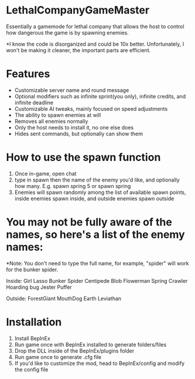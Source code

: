 # LethalCompanyGameMaster
Essentially a gamemode for lethal company that allows the host to control how dangerous the game is by spawning enemies.

*I know the code is disorganized and could be 10x better. Unfortunately, I won't be making it cleaner, the important parts are efficient.

# Features
- Customizable server name and round message
- Optional modifiers such as infinite sprint(you only), infinite credits, and infinite deadline
- Customizable AI tweaks, mainly focused on speed adjustments
- The ability to spawn enemies at will
- Removes all enemies normally
- Only the host needs to install it, no one else does
- Hides sent commands, but optionally can show them

# How to use the spawn function
1. Once in-game, open chat
2. type in spawn then the name of the enemy you'd like, and optionally how many. E.g. spawn spring 5 or spawn spring
3. Enemies will spawn randomly among the list of available spawn points, inside enemies spawn inside, and outside enemies spawn outside

# You may not be fully aware of the names, so here's a list of the enemy names:
*Note: You don't need to type the full name, for example, "spider" will work for the bunker spider.

Inside:
Girl
Lasso
Bunker Spider
Centipede
Blob
Flowerman
Spring
Crawler
Hoarding bug
Jester
Puffer

Outside:
ForestGiant
MouthDog
Earth Leviathan

# Installation
1. Install BepInEx
2. Run game once with BepInEx installed to generate folders/files
3. Drop the DLL inside of the BepInEx/plugins folder
4. Run game once to generate .cfg file
5. If you'd like to customize the mod, head to BepInEx/config and modify the config file

